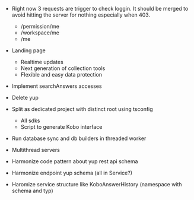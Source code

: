 - Right now 3 requests are trigger to check loggin. 
  It should be merged to avoid hitting the server for nothing especially when 403.
  - /permission/me
  - /workspace/me
  - /me
- Landing page
  - Realtime updates
  - Next generation of collection tools
  - Flexible and easy data protection
- Implement searchAnswers accesses
- Delete yup

- Split as dedicated project with distinct root using tsconfig
    - All sdks
    - Script to generate Kobo interface
- Run database sync and db builders in threaded worker
- Multithread servers
- Harmonize code pattern about yup rest api schema
- Harmonize endpoint yup schema (all in Service?)
- Haromize service structure like KoboAnswerHistory (namespace with schema and typ)
